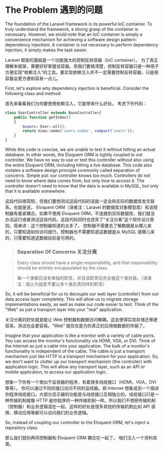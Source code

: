 
# The Problem 遇到的问题

The foundation of the Laravel framework is its powerful IoC container. To truly understand the framework, a strong grasp of the container is necessary. However, we shold note that an IoC container is simply a convenience mechanism for achieving a software design pattern: dependency injectionl. A container is not necessary to perform dependency injection, it simply makes the task easier.

Laravel 框架的基础是一个功能强大的控制反转容器（IoC container）。 为了真正理解本框架，需要好好掌握该容器。但我们要搞清楚，控制反转容器只是一种用于方便实现“依赖注入”的工具。要实现依赖注入并不一定需要控制反转容器，只是用容器会更方便和容易一点儿。


First, let's explore why dependency injection is beneficial. Consider the following class and method:

首先来看看我们为何要使用依赖注入，它能带来什么好处。 考虑下列代码：

```php
class UserController extends BaseController{
    public function getIndex()
    {
        $users= User::all();
        return View::make('users.index', compact('users'));
    }
}
```

While this code is concise, we are unable to test it without hitting an actual database. In other words, the Eloquent ORM is tightly coupled to out controller. We have no way to use or test this controller without also using the entire Eloquent ORM, including hitting a live database. This code also violates a software design principle commonly called separation of concerns. Simple put: our controller knows too much. Controllers do not need to know where data comes from, but only how to access it. The controller doesn't need to know that the data is available in MySQL, but only that it is available somewhere.

这段代码很简短，但我们要想测试这段代码的话就一定会和实际的数据库发生联系。也就是说， Eloquent ORM（译者注：Laravel 的数据库对象模型库）和该控制器有着紧耦合。如果不使用 Eloquent ORM，不连接到实际数据库，我们就没办法运行或者测试这段代码。这段代码同时也违背了“关注分离”这个软件设计原则。简单讲：这个控制器知道的太多了。 控制器不需要去了解数据是从哪儿来的，只要知道如何访问就行。控制器也不需要知道这数据是从 MySQL 或哪儿来的，只需要知道这数据目前是可用的。


> ### Separation Of Concerns  关注分离

> Every class should have a single responsibility, and that responsibility should be entirely encapsulated by the class.

> 每一个类都应该有单独的职责，并且该职责应完全被这个类封装。（译者注：我认为就是不要让多个类负责同样的职责）


So, it will be beneficial for us to decouple our web layer (controller) from our data access layer completely. This will allow us to migrate storage implementations easily, as well as make our code easier to test. Think of the "Web" as just a transport layer into your "real" application.

关注分离的好处就是能让 Web 控制器和数据访问解耦。这会使得实现存储迁移更容易，测试也会更容易。“Web” 就仅仅是为你真正的应用做数据的传输了。

Imagine that your application is like a monitor with a variety of cable ports. You can access the monitor's functionality via HDMI, VGA, or DVI. Think of the Internet as just a cable into your application. The bulk of a monitor's functionality is independent of the cable. The cable is just a transport mechanism just like HTTP is a transport mechanism for your application. So, we don't want to clutter up our transport mechanism (the controller) with application logic. This will allow any transport layer, such as an API or mobile application, to access our application logic.

想象一下你有一个类似于监视器的程序，有着很多线缆接口（HDMI，VGA，DVI等等）。 你可以通过不同的接口访问不同的监视器。把 Internet 想象成另一个插进你程序线缆接口。大部分显示器的功能是与线缆接口互相独立的。线缆接口只是一 种传输机制就像 HTTP 是你程序的一种传输机制一样。所以我们不想把传输机制（控制器）和业务逻辑混在一起。这样的好处是很多其他的传输机制比如 API 调用、移动应用等都可以访问我们的业务逻辑。

So, instead of coupling our controller to the Eloquent ORM, let's inject a repository class.

那么我们就别再将控制器和 Eloquent ORM 耦合在一起了。 咱们注入一个资料库类。
